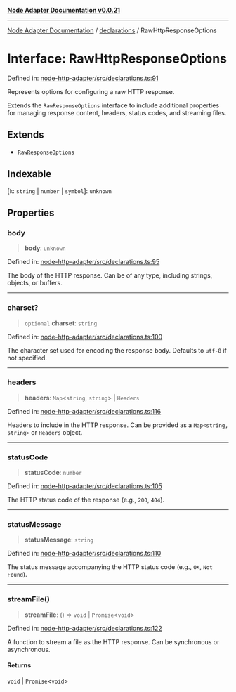 [**Node Adapter Documentation v0.0.21**](../../README.md)

***

[Node Adapter Documentation](../../modules.md) / [declarations](../README.md) / RawHttpResponseOptions

# Interface: RawHttpResponseOptions

Defined in: [node-http-adapter/src/declarations.ts:91](https://github.com/stonemjs/node-http-adapter/blob/5be13a78fd98c615af1c99836e662ccd61afb0e8/src/declarations.ts#L91)

Represents options for configuring a raw HTTP response.

Extends the `RawResponseOptions` interface to include additional properties
for managing response content, headers, status codes, and streaming files.

## Extends

- `RawResponseOptions`

## Indexable

\[`k`: `string` \| `number` \| `symbol`\]: `unknown`

## Properties

### body

> **body**: `unknown`

Defined in: [node-http-adapter/src/declarations.ts:95](https://github.com/stonemjs/node-http-adapter/blob/5be13a78fd98c615af1c99836e662ccd61afb0e8/src/declarations.ts#L95)

The body of the HTTP response. Can be of any type, including strings, objects, or buffers.

***

### charset?

> `optional` **charset**: `string`

Defined in: [node-http-adapter/src/declarations.ts:100](https://github.com/stonemjs/node-http-adapter/blob/5be13a78fd98c615af1c99836e662ccd61afb0e8/src/declarations.ts#L100)

The character set used for encoding the response body. Defaults to `utf-8` if not specified.

***

### headers

> **headers**: `Map`\<`string`, `string`\> \| `Headers`

Defined in: [node-http-adapter/src/declarations.ts:116](https://github.com/stonemjs/node-http-adapter/blob/5be13a78fd98c615af1c99836e662ccd61afb0e8/src/declarations.ts#L116)

Headers to include in the HTTP response.
Can be provided as a `Map<string, string>` or `Headers` object.

***

### statusCode

> **statusCode**: `number`

Defined in: [node-http-adapter/src/declarations.ts:105](https://github.com/stonemjs/node-http-adapter/blob/5be13a78fd98c615af1c99836e662ccd61afb0e8/src/declarations.ts#L105)

The HTTP status code of the response (e.g., `200`, `404`).

***

### statusMessage

> **statusMessage**: `string`

Defined in: [node-http-adapter/src/declarations.ts:110](https://github.com/stonemjs/node-http-adapter/blob/5be13a78fd98c615af1c99836e662ccd61afb0e8/src/declarations.ts#L110)

The status message accompanying the HTTP status code (e.g., `OK`, `Not Found`).

***

### streamFile()

> **streamFile**: () => `void` \| `Promise`\<`void`\>

Defined in: [node-http-adapter/src/declarations.ts:122](https://github.com/stonemjs/node-http-adapter/blob/5be13a78fd98c615af1c99836e662ccd61afb0e8/src/declarations.ts#L122)

A function to stream a file as the HTTP response.
Can be synchronous or asynchronous.

#### Returns

`void` \| `Promise`\<`void`\>
